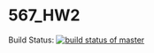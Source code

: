 # 567_HW2

Build Status: [![build status of master](https://app.travis-ci.com/josephletizia/567_HW2.svg?branch=master)](https://app.travis-ci.com/josephletizia/567_HW2)
